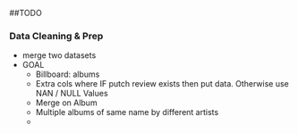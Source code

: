 

##TODO
### Data Cleaning & Prep
* merge two datasets
* GOAL
  * Billboard: albums
  * Extra cols where IF putch review exists then put data. Otherwise use NAN / NULL Values
  * Merge on Album
  * Multiple albums of same name by different artists
  * 